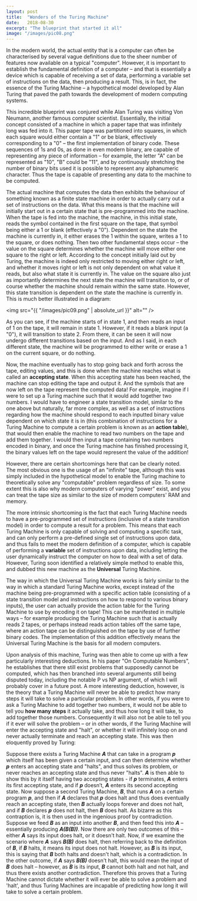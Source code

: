 ```yaml
---
layout: post
title:  "Wonders of the Turing Machine"
date:   2018-08-30
excerpt: "The blueprint that started it all"
image: "/images/pic08.png"
---
```


In the modern world, the actual entity that is a computer can often be characterised by several vague definitions due to the sheer number of features now available on a typical "computer". However, it is important to establish the fundamental definition of a computer – and that is essentially a device which is capable of receiving a set of data, performing a variable set of instructions on the data, then producing a result. This, is in fact, the essence of the Turing Machine – a hypothetical model developed by Alan Turing that paved the path towards the development of modern computing systems. 

This incredible blueprint was conjured while Alan Turing was visiting Von Neumann, another famous computer scientist. Essentially, the initial concept consisted of a machine in which a paper tape that was infinitely long was fed into it. This paper tape was partitioned into squares, in which each square would either contain a "1" or be blank, effectively corresponding to a "0" – the first implementation of binary code. These sequences of 1s and 0s, as done in even modern binary, are capable of representing any piece of information – for example, the letter "A" can be represented as "10", "B" could be "11", and by continuously stretching the number of binary bits used it is possible to represent any alphanumeric character. Thus the tape is capable of presenting any data to the machine to be computed. 

The actual machine that computes the data then exhibits the behaviour of something known as a finite state machine in order to actually carry out a set of instructions on the data. What this means is that the machine will initially start out in a certain state that is pre-programmed into the machine. When the tape is fed into the machine, the machine, in this initial state, reads the symbol contained in the first square on the tape, that symbol being either a 1 or blank (effectively a "0"). Dependent on the state the machine is currently in, it either erases the 1 within the square, writes a 1 to the square, or does nothing. Then two other fundamental steps occur – the value on the square determines whether the machine will move either one square to the right or left. According to the concept initially laid out by Turing, the machine is indeed only restricted to moving either right or left, and whether it moves right or left is not only dependent on what value it reads, but also what state it is currently in. The value on the square also just as importantly determines the next state the machine will transition to, or of course whether the machine should remain within the same state. However, this state transition is dependent on the state the machine is currently in. This is much better illustrated in a diagram:

<span class="image center"><img src="{{ "/images/pic09.png" | absolute_url }}" alt="" /></span>

As you can see, if the machine starts of in state 1, and then reads an input of 1 on the tape, it will remain in state 1. However, if it reads a blank input (a "0"), it will transition to state 2. From there, it can be seen it will now undergo different transitions based on the input. And as I said, in each different state, the machine will be programmed to either write or erase a 1 on the current square, or do nothing. 

Now, the machine eventually has to stop going back and forth across the tape, editing values, and this is done when the machine reaches what is called an **accepting state**. When this accepting state has been reached, the machine can stop editing the tape and output it. And the symbols that are now left on the tape represent the computed data! For example, imagine if I were to set up a Turing machine such that it would add together two numbers. I would have to engineer a state transition model, similar to the one above but naturally, far more complex, as well as a set of instructions regarding how the machine should respond to each inputted binary value dependent on which state it is in (this combination of instructions for a Turing Machine to compute a certain problem is known as an **action table**), that would then enable the machine to read two numbers on the tape and add them together. I would then input a tape containing two numbers encoded in binary, and once the Turing machine has finished processing it, the binary values left on the tape would represent the value of the addition!

However, there are certain shortcomings here that can be clearly noted. The most obvious one is the usage of an "infinite" tape, although this was simply included in the hypothetical model to enable the Turing machine to theoretically solve any "computable" problem regardless of size. To some extent this is also why modern computers of varying "power" exist, and you can treat the tape size as similar to the size of modern computers' RAM and memory. 

The more intrinsic shortcoming is the fact that each Turing Machine needs to have a pre-programmed set of instructions (inclusive of a state transition model) in order to compute a result for a problem. This means that each Turing Machine is only capable of solving and computing a specific task, and can only perform a pre-defined single set of instructions upon data, and thus fails to meet the modern definition of a computer, which is capable of performing a **variable** set of instructions upon data, including letting the user dynamically instruct the computer on how to deal with a set of data. However, Turing soon identified a relatively simple method to enable this, and dubbed this new machine as the **Universal** Turing Machine. 

The way in which the Universal Turing Machine works is fairly similar to the way in which a standard Turing Machine works, except instead of the machine being pre-programmed with a specific action table (consisting of a state transition model and instructions on how to respond to various binary inputs), the user can actually provide the action table for the Turing Machine to use by encoding it on tape! This can be manifested in multiple ways – for example producing the Turing Machine such that is actually reads 2 tapes, or perhaps instead reads action tables off the same tape, where an action tape can be distinguished on the tape by use of further binary codes. The implementation of this addition effectively means the Universal Turing Machine is the basis for all modern computers.

Upon analysis of this machine, Turing was then able to come up with a few particularly interesting deductions. In his paper "On Computable Numbers", he establishes that there still exist problems that supposedly cannot be computed, which has then branched into several arguments still being disputed today, including the notable P vs NP argument, of which I will probably cover in a future post. A more interesting deduction, however, is the theory that a Turing Machine will never be able to predict how many steps it will take to solve a particular problem. In other words, if you were to ask a Turing Machine to add together two numbers, it would not be able to tell you **how many steps** it actually take, and thus how long it will take, to add together those numbers. Consequently it will also not be able to tell you if it ever will solve the problem – or in other words, if the Turing Machine will enter the accepting state and "halt", or whether it will infinitely loop on and never actually terminate and reach an accepting state. This was then eloquently proved by Turing:

Suppose there exists a Turing Machine ***A*** that can take in a program ***p*** which itself has been given a certain input, and can then determine whether ***p*** enters an accepting state and "halts", and thus solves its problem, or never reaches an accepting state and thus never "halts". ***A*** is then able to show this by it itself having two accepting states - if ***p*** terminates, ***A*** enters its first accepting state, and if  ***p*** doesn’t, ***A*** enters its second accepting state. Now suppose a second Turing Machine, ***B***, that runs ***A*** on a certain program ***p***, and then if ***A*** declares that ***p*** does halt and thus does eventually reach an accepting state, then ***B*** actually loops forever and does not halt, and if ***B*** declares ***p*** does not halt, then ***B*** does halt. As bizarre as this contraption is, it is then used in the ingenious proof by contradiction. Suppose we feed ***B*** as an input into another ***B***, and then feed this into ***A*** – essentially producing ***A(B(B))***. Now there are only two outcomes of this – either ***A*** says its input does halt, or it doesn't halt. Now, if we examine the scenario where ***A*** says ***B(B)*** does halt, then referring back to the definition of ***B***, if ***B*** halts, it means its input does not halt. However, as ***B*** is its input, this is saying that ***B*** both halts and doesn't halt, which is a contradiction. In the other outcome, if ***A*** says ***B(B)*** doesn't halt, this would mean the input of ***B*** does halt – however, as ***B*** is its input, ***B*** cannot both halt and not halt, and thus there exists another contradiction. Therefore this proves that a Turing Machine cannot dictate whether it will ever be able to solve a problem and 'halt', and thus Turing Machines are incapable of predicting how long it will take to solve a certain problem.